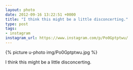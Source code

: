 ```yaml
---
layout: photo
date: 2012-09-16 13:22:51 +0000
title: "I think this might be a little disconcerting."
type: post
tags:
- instagram
instagram_url: https://www.instagram.com/p/Po0Gptptwu/
---
```


{% picture u-photo img/Po0Gptptwu.jpg %}

I think this might be a little disconcerting.
